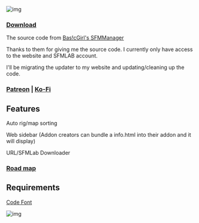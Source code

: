 ![img](https://a.safe.moe/qKkKW.png)

### [Download](https://github.com/Merubokkusu/SFMManager/releases/latest)

The source code from [Bas!cGirl's SFMManager](https://sfmlab.com/item/1297/)

Thanks to them for giving me the source code.
I currently only have access to the website and SFMLAB account.

I'll be migrating the updater to my website and updating/cleaning up the code.

### [Patreon](https://www.patreon.com/merubokkusu) | [Ko-Fi](https://ko-fi.com/G2G17YED)

## Features
Auto rig/map sorting

Web sidebar (Addon creators can bundle a info.html into their addon and it will display)

URL/SFMLab Downloader


### [Road map](https://trello.com/b/wMNrZIJ4/sfmm)

## Requirements 
[Code Font](https://www.dafont.com/code.font)

![img](https://a.safe.moe/q7Ch2.png)
